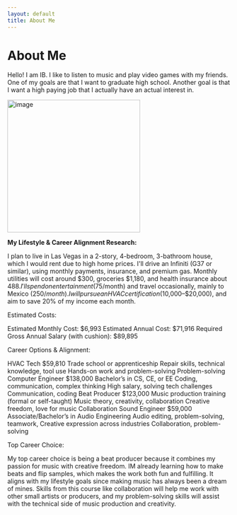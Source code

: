 ```yaml
---
layout: default
title: About Me
---
```

# About Me
Hello! I am IB.
I like to listen to music and play video games with my friends. One of my goals are that I want to graduate high school. Another goal is that I want a high paying job that I actually have an actual interest in.

<img width="300" height="300" alt="image" src="https://github.com/user-attachments/assets/5a45b58e-5d36-48b2-906b-bf5e836e3191" />

**My Lifestyle & Career Alignment Research:**

I plan to live in Las Vegas in a 2-story, 4-bedroom, 3-bathroom house, which I would rent due to high home prices. I'll drive an Infiniti (G37 or similar), using monthly payments, insurance, and premium gas. Monthly utilities will cost around $300, groceries $1,180, and health insurance about $488. I'll spend on entertainment ($75/month) and travel occasionally, mainly to Mexico ($250/month). I will pursue an HVAC certification ($10,000–$20,000), and aim to save 20% of my income each month.

Estimated Costs:

Estimated Monthly Cost: $6,993
Estimated Annual Cost: $71,916
Required Gross Annual Salary (with cushion): $89,895

Career Options & Alignment:

HVAC Tech	$59,810	Trade school or apprenticeship	Repair skills, technical knowledge, tool use	Hands-on work and problem-solving	Problem-solving
Computer Engineer	$138,000	Bachelor’s in CS, CE, or EE	Coding, communication, complex thinking	High salary, solving tech challenges	Communication, coding
Beat Producer	$123,000	Music production training (formal or self-taught)	Music theory, creativity, collaboration	Creative freedom, love for music	Collaboration
Sound Engineer	$59,000	Associate/Bachelor’s in Audio Engineering	Audio editing, problem-solving, teamwork, Creative expression across industries	Collaboration, problem-solving

Top Career Choice:

My top career choice is being a beat producer because it combines my passion for music with creative freedom. IM already learning how to make beats and flip samples, which makes the work both fun and fulfilling. It aligns with my lifestyle goals since making music has always been a dream of mines. Skills from this course like collaboration will help me work with other small artists or producers, and my problem-solving skills will assist with the technical side of music production and creativity.
